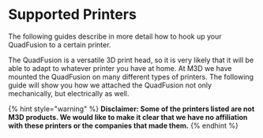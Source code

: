 # Supported Printers

The following guides describe in more detail how to hook up your QuadFusion to a certain printer. 

The QuadFusion is a versatile 3D print head, so it is very likely that it will be able to adapt to whatever printer you have at home. At M3D we have mounted the QuadFusion on many different types of printers. The following guide will show you how we attached the QuadFusion not only mechanically, but electrically as well. 

{% hint style="warning" %}
**Disclaimer: Some of the printers listed are not M3D products. We would like to make it clear that we have no affiliation with these printers or the companies that made them.** 
{% endhint %}



